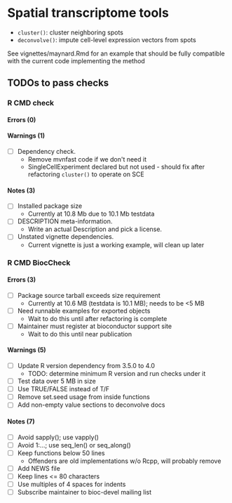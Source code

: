 # Spatial transcriptome tools

- `cluster()`: cluster neighboring spots 
- `deconvolve()`: impute cell-level expression vectors from spots


See vignettes/maynard.Rmd for an example that should be fully compatible with the current code implementing the method

## TODOs to pass checks

### R CMD check
#### Errors (0)
#### Warnings (1)
- [ ] Dependency check.  
    * Remove mvnfast code if we don't need it
    * SingleCellExperiment declared but not used - should fix after refactoring
      `cluster()` to operate on SCE
#### Notes (3)
- [ ] Installed package size  
    * Currently at 10.8 Mb due to 10.1 Mb testdata
- [ ] DESCRIPTION meta-information.  
    * Write an actual Description and pick a license.
- [ ] Unstated vignette dependencies.  
    * Current vignette is just a working example, will clean up later

### R CMD BiocCheck
#### Errors (3)
- [ ] Package source tarball exceeds size requirement  
    * Currently at 10.6 MB (testdata is 10.1 MB); needs to be <5 MB
- [ ] Need runnable examples for exported objects  
    * Wait to do this until after refactoring is complete
- [ ] Maintainer must register at bioconductor support site  
    * Wait to do this until near publication
#### Warnings (5)
- [ ] Update R version dependency from 3.5.0 to 4.0  
    * TODO: determine minimum R version and run checks under it
- [ ] Test data over 5 MB in size
- [ ] Use TRUE/FALSE instead of T/F
- [ ] Remove set.seed usage from inside functions
- [ ] Add non-empty value sections to deconvolve docs
#### Notes (7)
- [ ] Avoid sapply(); use vapply()
- [ ] Avoid 1:...; use seq_len() or seq_along()
- [ ] Keep functions below 50 lines
    * Offenders are old implementations w/o Rcpp, will probably remove
- [ ] Add NEWS file
- [ ] Keep lines <= 80 characters
- [ ] Use multiples of 4 spaces for indents
- [ ] Subscribe maintainer to bioc-devel mailing list
